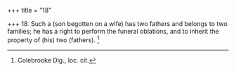 +++
title = "18"

+++
18. Such a (son begotten on a wife) has two fathers and belongs to two families; he has a right to perform the funeral oblations, and to inherit the property of (his) two (fathers). [^17] 


[^17]:  Colebrooke Dig., loc. cit.

